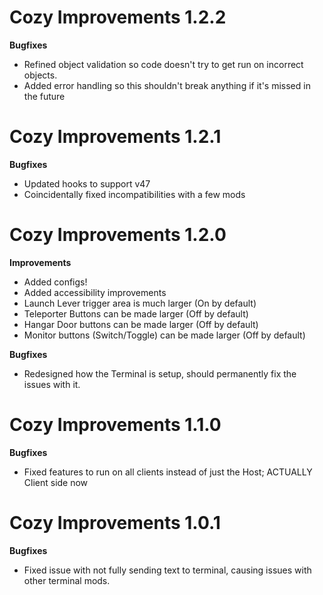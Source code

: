 # Cozy Improvements 1.2.2
**Bugfixes**  
- Refined object validation so code doesn't try to get run on incorrect objects.
- Added error handling so this shouldn't break anything if it's missed in the future


# Cozy Improvements 1.2.1
**Bugfixes**  
- Updated hooks to support v47
- Coincidentally fixed incompatibilities with a few mods

# Cozy Improvements 1.2.0 
**Improvements**  
- Added configs!
- Added accessibility improvements
 - Launch Lever trigger area is much larger (On by default)
 - Teleporter Buttons can be made larger (Off by default)
 - Hangar Door buttons can be made larger (Off by default)
 - Monitor buttons (Switch/Toggle) can be made larger (Off by default)

**Bugfixes**  
- Redesigned how the Terminal is setup, should permanently fix the issues with it.



# Cozy Improvements 1.1.0 
**Bugfixes**  
- Fixed features to run on all clients instead of just the Host; ACTUALLY Client side now



# Cozy Improvements 1.0.1  
**Bugfixes**  
- Fixed issue with not fully sending text to terminal, causing issues with other terminal mods.